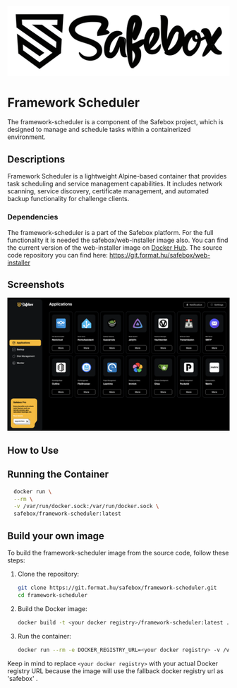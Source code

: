 ![Safebox Logo](./resources/safebox_logo.svg)

# Framework Scheduler

The framework-scheduler is a component of the Safebox project, which is designed to manage and schedule tasks within a containerized environment.

## Descriptions

Framework Scheduler is a lightweight Alpine-based container that provides task scheduling and service management capabilities. It includes network scanning, service discovery, certificate management, and automated backup functionality for challenge clients.

### Dependencies
The framework-scheduler is a part of the Safebox platform. For the full functionality it is needed the safebox/web-installer image also.
You can find the current version of the web-installer image on [Docker Hub](https://hub.docker.com/r/safebox/web-installer). The source code repository you can find here: https://git.format.hu/safebox/web-installer

## Screenshots
![Framework Scheduler Screenshot](./resources/framework_scheduler_main.png)

## How to Use

## Running the Container

```bash
  docker run \
  --rm \
  -v /var/run/docker.sock:/var/run/docker.sock \
  safebox/framework-scheduler:latest
```

## Build your own image
To build the framework-scheduler image from the source code, follow these steps:
1. Clone the repository:
   ```bash
   git clone https://git.format.hu/safebox/framework-scheduler.git
   cd framework-scheduler
   ```
2. Build the Docker image:
   ```bash
   docker build -t <your docker registry>/framework-scheduler:latest .
   ```
3. Run the container:
   ```bash
   docker run --rm -e DOCKER_REGISTRY_URL=<your docker registry> -v /var/run/docker.sock:/var/run/docker.sock <your docker registry>/framework-scheduler:latest
   ```
Keep in mind to replace `<your docker registry>` with your actual Docker registry URL because the image will use the fallback docker registry url as 'safebox' .